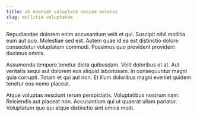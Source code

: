 ```yaml
---
title: ab eveniet voluptate veniam dolores
slug: mollitia voluptatem
---
```


Repudiandae dolorem enim accusantium velit et qui. Suscipit nihil mollitia eum aut quo. Molestiae sed est. Autem quae id ea est distinctio dolore consectetur voluptatem commodi. Possimus quo provident provident ducimus omnis.

Assumenda tempore tenetur dicta quibusdam. Velit doloribus et at. Aut veritatis sequi aut dolorem eos aliquid laboriosam. In consequuntur magni quia corrupti. Totam et qui aut non. Et illum doloribus magni eveniet quidem tenetur eos nemo placeat.

Atque voluptas nesciunt rerum perspiciatis. Voluptatibus nostrum nam. Reiciendis aut placeat non. Accusantium qui ut quaerat ullam pariatur. Voluptatum quo qui atque distinctio sint omnis modi.
